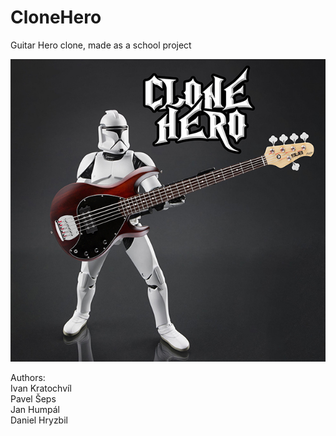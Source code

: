 # CloneHero
Guitar Hero clone, made as a school project

![splash](https://raw.githubusercontent.com/JavaMugs/CloneHero/master/src/main/resources/splash.jpg)

Authors:  
Ivan Kratochvíl  
Pavel Šeps  
Jan Humpál  
Daniel Hryzbil  
